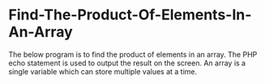 # Find-The-Product-Of-Elements-In-An-Array
The below program is to find the product of elements in an array. The PHP echo statement is used to output the result on the screen. An array is a single variable which can store multiple values at a time.
